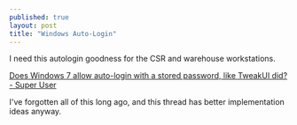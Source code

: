 ```yaml
---
published: true
layout: post
title: "Windows Auto-Login"
---
```


I need this autologin goodness for the CSR and warehouse workstations.

[Does Windows 7 allow auto-login with a stored password, like TweakUI did? - Super User](http://superuser.com/questions/243681/does-windows-7-allow-auto-login-with-a-stored-password-like-tweakui-did)

I've forgotten all of this long ago, and this thread has better implementation ideas anyway.

